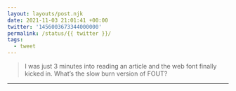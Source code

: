 ```yaml
---
layout: layouts/post.njk
date: 2021-11-03 21:01:41 +00:00
twitter: '1456003673344000000'
permalink: /status/{{ twitter }}/
tags: 
  - tweet
---
```


> I was just 3 minutes into reading an article and the web font finally kicked in. What’s the slow burn version of FOUT?

---
